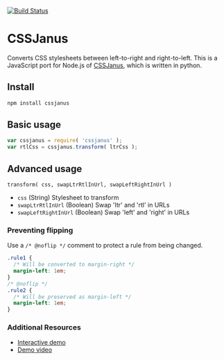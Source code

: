 [![Build Status](https://travis-ci.org/cssjanus/cssjanus.svg?branch=master)](https://travis-ci.org/cssjanus/cssjanus)

# CSSJanus

Converts CSS stylesheets between left-to-right and right-to-left. This is a JavaScript port for Node.js of [CSSJanus](https://code.google.com/p/cssjanus/), which is written in python.

## Install
```sh
npm install cssjanus
```

## Basic usage
```javascript
var cssjanus = require( 'cssjanus' );
var rtlCss = cssjanus.transform( ltrCss );
```

## Advanced usage

``transform( css, swapLtrRtlInUrl, swapLeftRightInUrl )``

* ``css`` (String) Stylesheet to transform
* ``swapLtrRtlInUrl`` (Boolean) Swap 'ltr' and 'rtl' in URLs
* ``swapLeftRightInUrl`` (Boolean) Swap 'left' and 'right' in URLs

### Preventing flipping
Use a ```/* @noflip */``` comment to protect a rule from being changed.

```css
.rule1 {
  /* Will be converted to margin-right */
  margin-left: 1em;
}
/* @noflip */
.rule2 {
  /* Will be preserved as margin-left */
  margin-left: 1em;
}
```

### Additional Resources
* [Interactive demo](http://cssjanus.commoner.com/)
* [Demo video](http://google-opensource.blogspot.com/2008/03/cssjanus-helping-i18n-and-ltr-to-rtl.html)
